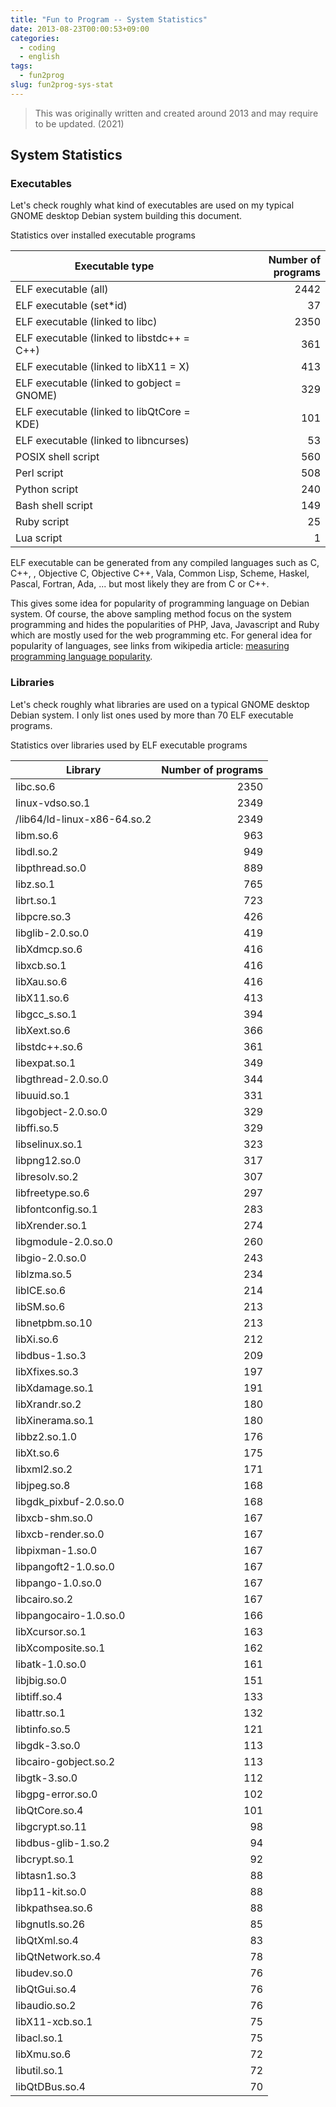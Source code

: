 ```yaml
---
title: "Fun to Program -- System Statistics"
date: 2013-08-23T00:00:53+09:00
categories:
  - coding
  - english
tags:
  - fun2prog
slug: fun2prog-sys-stat
---
```


> This was originally written and created around 2013 and may require to be
> updated. (2021)

## System Statistics

### Executables

Let's check roughly what kind of executables are used on my typical GNOME desktop Debian system building this document.

Statistics over installed executable programs


<!--  "examples/stat/lang/lang.stat" -->

|Executable type|Number of programs |
| --- | ---: |
| ELF executable (all)      | 2442 |
| ELF executable (set*id)      | 37 |
| ELF executable (linked to libc)     | 2350 |
| ELF executable (linked to libstdc\++ = C++)| 361 |
| ELF executable (linked to libX11 = X)  | 413 |
| ELF executable (linked to gobject = GNOME)  | 329 |
| ELF executable (linked to libQtCore = KDE)       | 101 |
| ELF executable (linked to libncurses)  | 53 |
| POSIX shell script        | 560 |
| Perl script               | 508 |
| Python script             | 240 |
| Bash shell script         | 149 |
| Ruby script               | 25 |
| Lua script                | 1 |


ELF executable can be generated from any compiled languages such as C, C\+\+, ,
Objective C, Objective C\+\+, Vala, Common Lisp, Scheme, Haskel, Pascal,
Fortran, Ada, ...  but most likely they are from C or C++.

This gives some idea for popularity of programming language on Debian system.  Of course, the above sampling method focus on the system programming and hides the popularities of PHP, Java, Javascript and Ruby which are mostly used for the web programming etc.  For general idea for popularity of languages, see links from wikipedia article: [measuring programming language popularity](http://en.wikipedia.org/wiki/Measuring_programming_language_popularity).

### Libraries

Let's check roughly what libraries are used on a typical GNOME desktop Debian system.
I only list ones used by more than 70 ELF executable programs.

Statistics over libraries used by ELF executable programs

<!-- snippet "examples/stat/lang/lib.txt" -->

|Library|Number of programs |
| --- | ---: |
|	libc.so.6 |   2350  |
|	linux-vdso.so.1 |   2349  |
|	/lib64/ld-linux-x86-64.so.2 |   2349  |
|	libm.so.6 |    963  |
|	libdl.so.2 |    949  |
|	libpthread.so.0 |    889  |
|	libz.so.1 |    765  |
|	librt.so.1 |    723  |
|	libpcre.so.3 |    426  |
|	libglib-2.0.so.0 |    419  |
|	libXdmcp.so.6 |    416  |
|	libxcb.so.1 |    416  |
|	libXau.so.6 |    416  |
|	libX11.so.6 |    413  |
|	libgcc_s.so.1 |    394  |
|	libXext.so.6 |    366  |
|	libstdc++.so.6 |    361  |
|	libexpat.so.1 |    349  |
|	libgthread-2.0.so.0 |    344  |
|	libuuid.so.1 |    331  |
|	libgobject-2.0.so.0 |    329  |
|	libffi.so.5 |    329  |
|	libselinux.so.1 |    323  |
|	libpng12.so.0 |    317  |
|	libresolv.so.2 |    307  |
|	libfreetype.so.6 |    297  |
|	libfontconfig.so.1 |    283  |
|	libXrender.so.1 |    274  |
|	libgmodule-2.0.so.0 |    260  |
|	libgio-2.0.so.0 |    243  |
|	liblzma.so.5 |    234  |
|	libICE.so.6 |    214  |
|	libSM.so.6 |    213  |
|	libnetpbm.so.10 |    213  |
|	libXi.so.6 |    212  |
|	libdbus-1.so.3 |    209  |
|	libXfixes.so.3 |    197  |
|	libXdamage.so.1 |    191  |
|	libXrandr.so.2 |    180  |
|	libXinerama.so.1 |    180  |
|	libbz2.so.1.0 |    176  |
|	libXt.so.6 |    175  |
|	libxml2.so.2 |    171  |
|	libjpeg.so.8 |    168  |
|	libgdk_pixbuf-2.0.so.0 |    168  |
|	libxcb-shm.so.0 |    167  |
|	libxcb-render.so.0 |    167  |
|	libpixman-1.so.0 |    167  |
|	libpangoft2-1.0.so.0 |    167  |
|	libpango-1.0.so.0 |    167  |
|	libcairo.so.2 |    167  |
|	libpangocairo-1.0.so.0 |    166  |
|	libXcursor.so.1 |    163  |
|	libXcomposite.so.1 |    162  |
|	libatk-1.0.so.0 |    161  |
|	libjbig.so.0 |    151  |
|	libtiff.so.4 |    133  |
|	libattr.so.1 |    132  |
|	libtinfo.so.5 |    121  |
|	libgdk-3.so.0 |    113  |
|	libcairo-gobject.so.2 |    113  |
|	libgtk-3.so.0 |    112  |
|	libgpg-error.so.0 |    102  |
|	libQtCore.so.4 |    101  |
|	libgcrypt.so.11 |     98  |
|	libdbus-glib-1.so.2 |     94  |
|	libcrypt.so.1 |     92  |
|	libtasn1.so.3 |     88  |
|	libp11-kit.so.0 |     88  |
|	libkpathsea.so.6 |     88  |
|	libgnutls.so.26 |     85  |
|	libQtXml.so.4 |     83  |
|	libQtNetwork.so.4 |     78  |
|	libudev.so.0 |     76  |
|	libQtGui.so.4 |     76  |
|	libaudio.so.2 |     76  |
|	libX11-xcb.so.1 |     75  |
|	libacl.so.1 |     75  |
|	libXmu.so.6 |     72  |
|	libutil.so.1 |     72  |
|	libQtDBus.so.4 |     70  |

<!-- vim: set sw=2 sts=2 ai si et tw=79 ft=markdown: -->
